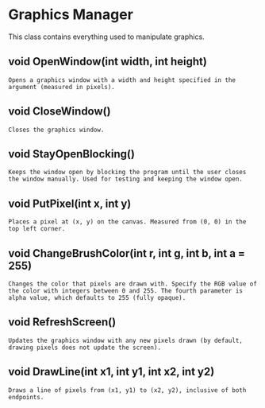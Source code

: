 # Graphics Manager 
This class contains everything used to manipulate
graphics.

## void OpenWindow(int width, int height)
    Opens a graphics window with a width and height specified in the argument (measured in pixels).

## void CloseWindow()
    Closes the graphics window.

## void StayOpenBlocking()
    Keeps the window open by blocking the program until the user closes the window manually. Used for testing and keeping the window open.

## void PutPixel(int x, int y)
    Places a pixel at (x, y) on the canvas. Measured from (0, 0) in the top left corner.

## void ChangeBrushColor(int r, int g, int b, int a = 255)
    Changes the color that pixels are drawn with. Specify the RGB value of the color with integers between 0 and 255. The fourth parameter is alpha value, which defaults to 255 (fully opaque).

## void RefreshScreen()
    Updates the graphics window with any new pixels drawn (by default, drawing pixels does not update the screen).

## void DrawLine(int x1, int y1, int x2, int y2)
    Draws a line of pixels from (x1, y1) to (x2, y2), inclusive of both endpoints.